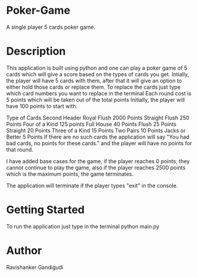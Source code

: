 # Poker-Game
A single player 5 cards poker game.

# Description
This application is built using python and one can play a poker game of 5 cards which will give a score based on the types of cards you get. Intially, the player will have 5 cards with them, after that it will give an option to either hold those cards or replace them. To replace the cards just type which card numbers you want to replace in the terminal Each round cost is 5 points which will be taken out of the total points Initially, the player will have 100 points to start with.

Type of Cards	Second Header
Royal Flush	2000 Points
Straight Flush	250 Points
Four of a Kind	125 points
Full House	40 Points
Flush	25 Points
Straight	20 Points
Three of a Kind	15 Points
Two Pairs	10 Points
Jacks or Better	5 Points
If there are no such cards the application will say "You had bad cards, no points for these cards." and the player will have no points for that round.

I have added base cases for the game, if the player reaches 0 points, they cannot continue to play the game, also if the player reaches 2500 points which is the maximum points, the game terminates.

The application will terminate if the player types "exit" in the console.

# Getting Started

To run the application just type in the terminal python main.py

# Author

Ravishanker Gandigudi
